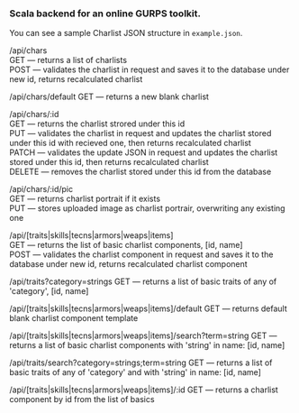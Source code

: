 <h3>Scala backend for an online GURPS toolkit.</h3>

<p>You can see a sample Charlist JSON structure in <code>example.json</code>.</p>
<p>/api/chars 
<br>GET — returns a list of charlists
<br>POST — validates the charlist in request and saves it to the database under new id, returns recalculated charlist
</p>
<p>/api/chars/default GET — returns a new blank charlist</p>
<p>/api/chars/:id
<br>GET — returns the charlist strored under this id
<br>PUT — validates the charlist in request and updates the charlist stored under this id with recieved one, then 
returns recalculated charlist
<br>PATCH — validates the update JSON in request and updates the charlist stored under this id, then returns 
recalculated charlist
<br>DELETE — removes the charlist stored under this id from the database</p>
<p>/api/chars/:id/pic
<br>GET — returns charlist portrait if it exists
<br>PUT — stores uploaded image as charlist portrair, overwriting any existing one</p>
<p>/api/[traits|skills|tecns|armors|weaps|items] 
<br>GET — returns the list of basic charlist components, [id, name]
<br>POST — validates the charlist component in request and saves it to the database under new id, returns recalculated 
charlist component</p>
<p>/api/traits?category=strings GET — returns a list of basic traits of any of 'category', [id, name]</p>
<p>/api/[traits|skills|tecns|armors|weaps|items]/default GET — returns default blank charlist component template</p>
<p>/api/[traits|skills|tecns|armors|weaps|items]/search?term=string GET — returns a list of basic charlist components 
with 'string' in name: [id, name]</p>
<p>/api/traits/search?category=strings;term=string GET — returns a list of basic traits of any of 'category' and with 
'string' in name: [id, name]</p>
<p>/api/[traits|skills|tecns|armors|weaps|items]/:id GET — returns a charlist component by id from the list of basics
</p>